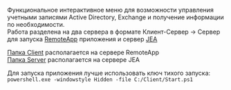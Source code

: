 Функциональное интерактивное меню для возможности управления учетными записями Active Directory, Exchange и получение информации по необходимости.   
Работа разделена на два сервера в формате Клиент-Сервер -> Сервер для запуска [RemoteApp](https://learn.microsoft.com/ru-ru/windows-server/remote/remote-desktop-services/clients/windows) приложения и сервер [JEA](https://learn.microsoft.com/ru-ru/powershell/scripting/learn/remoting/jea/overview?view=powershell-7.3)

[Папка Client](https://github.com/AleksandrMikoshi/PowerShell/tree/main/Manage-Users/Client) располагается на сервере RemoteApp   
[Папка Server](https://github.com/AleksandrMikoshi/PowerShell/tree/main/Manage-Users/Server) располагается на сервере JEA

Для запуска приложения лучше использовать ключ тихого запуска:
```powershell.exe -windowstyle Hidden -file C:/Client/Start.ps1```